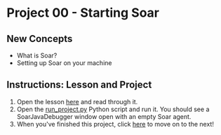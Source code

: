 # Project 00 - Starting Soar

## New Concepts

* What is Soar?
* Setting up Soar on your machine

## Instructions: Lesson and Project

1. Open the lesson [here](Lesson00_StartingSoar.pdf) and read through it.
1. Open the [run_project.py](./run_project.py) Python script and run it. You should see a SoarJavaDebugger window open with an empty Soar agent.
1. When you've finished this project, click [here](../Project01_HelloWorld) to move on to the next!
